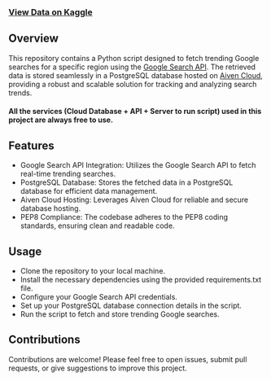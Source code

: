### [View Data on Kaggle](https://www.kaggle.com/datasets/kishan305/whats-trending-google-india)

## Overview
This repository contains a Python script designed to fetch trending Google searches for a specific region using the [Google Search API](https://serpapi.com/google-trends-trending-now). The retrieved data is stored seamlessly in a PostgreSQL database hosted on [Aiven Cloud](https://docs.aiven.io/docs/platform/concepts/free-plan#free-plans), providing a robust and scalable solution for tracking and analyzing search trends.

#### All the services (Cloud Database + API + Server to run script) used in this project are always free to use.

## Features
* Google Search API Integration: Utilizes the Google Search API to fetch real-time trending searches.
* PostgreSQL Database: Stores the fetched data in a PostgreSQL database for efficient data management.
* Aiven Cloud Hosting: Leverages Aiven Cloud for reliable and secure database hosting.
* PEP8 Compliance: The codebase adheres to the PEP8 coding standards, ensuring clean and readable code.

## Usage
* Clone the repository to your local machine.
* Install the necessary dependencies using the provided requirements.txt file.
* Configure your Google Search API credentials.
* Set up your PostgreSQL database connection details in the script.
* Run the script to fetch and store trending Google searches.


## Contributions
Contributions are welcome! Please feel free to open issues, submit pull requests, or give suggestions to improve this project.
